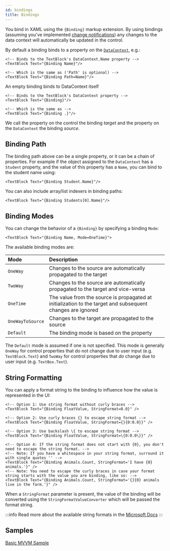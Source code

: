 ```yaml
---
id: bindings
title: Bindings
---
```


You bind in XAML using the `{Binding}` markup extension. By using bindings \(assuming you've implemented [change notifications](https://docs.avaloniaui.net/docs/data-binding/change-notifications)\) any changes to the data context will automatically be updated in the control.

By default a binding binds to a property on the [`DataContext`](https://docs.avaloniaui.net/docs/data-binding/the-datacontext), e.g.:

```markup
<!-- Binds to the TextBlock's DataContext.Name property -->
<TextBlock Text="{Binding Name}"/>

<!-- Which is the same as ('Path' is optional) -->
<TextBlock Text="{Binding Path=Name}"/>
```

An empty binding binds to DataContext itself

```markup
<!-- Binds to the TextBlock's DataContext property -->
<TextBlock Text="{Binding}"/>

<!-- Which is the same as -->
<TextBlock Text="{Binding .}"/>
```

We call the property on the control the binding _target_ and the property on the `DataContext` the binding _source_.

## Binding Path

The binding path above can be a single property, or it can be a chain of properties. For example if the object assigned to the `DataContext` has a `Student` property, and the value of this property has a `Name`, you can bind to the student name using:

```markup
<TextBlock Text="{Binding Student.Name}"/>
```

You can also include array/list indexers in binding paths:

```markup
<TextBlock Text="{Binding Students[0].Name}"/>
```

## Binding Modes

You can change the behavior of a `{Binding}` by specifying a binding `Mode`:

```markup
<TextBlock Text="{Binding Name, Mode=OneTime}">
```

The available binding modes are:

| Mode | Description |
| :--- | :--- |
| `OneWay` | Changes to the source are automatically propagated to the target |
| `TwoWay` | Changes to the source are automatically propagated to the target and vice-versa |
| `OneTime` | The value from the source is propagated at initialization to the target and subsequent changes are ignored |
| `OneWayToSource` | Changes to the target are propagated to the source |
| `Default` | The binding mode is based on the property |

The `Default` mode is assumed if one is not specified. This mode is generally `OneWay` for control properties that do not change due to user input \(e.g. `TextBlock.Text`\) and `TwoWay` for control properties that _do_ change due to user input \(e.g. `TextBox.Text`\).

## String Formatting

You can apply a format string to the binding to influence how the value is represented in the UI:

```markup
<!-- Option 1: Use string format without curly braces -->
<TextBlock Text="{Binding FloatValue, StringFormat=0.0}" />

<!-- Option 2: Use curly braces {} to escape string format -->
<TextBlock Text="{Binding FloatValue, StringFormat={}{0:0.0}}" />

<!-- Option 3: Use backslash \{ to escape string format -->
<TextBlock Text="{Binding FloatValue, StringFormat=\{0:0.0\}}" />

<!-- Option 4: If the string format does not start with {0}, you don't need to escape the string format. -->
<!-- Note: If you have a whitespace in your string format, surround it with single quotes '' -->
<TextBlock Text="{Binding Animals.Count, StringFormat='I have {0} animals.'}" />
<!-- Note: You need to escape the curly braces in case your format string starts with the value you are binding, like so: -->
<TextBlock Text="{Binding Animals.Count, StringFormat='{}{0} animals live in the farm.'}" />
```

When a `StringFormat` parameter is present, the value of the binding will be converted using the `StringFormatValueConverter` which will be passed the format string.


:::info
Read more about the available string formats in the [Microsoft Docs](https://docs.microsoft.com/en-us/dotnet/api/system.string.format)
:::


## Samples

[Basic MVVM Sample](https://github.com/AvaloniaUI/Avalonia.Samples/tree/main/src/Avalonia.Samples/MVVM/BasicMvvmSample)